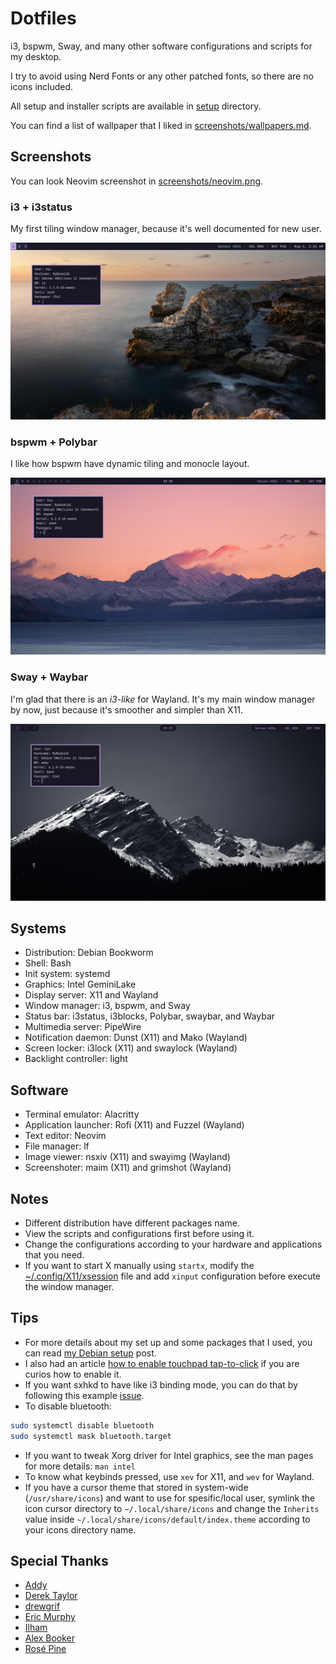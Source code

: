 # Dotfiles

i3, bspwm, Sway, and many other software configurations and scripts for my desktop.

I try to avoid using Nerd Fonts or any other patched fonts, so there are
no icons included.

All setup and installer scripts are available in [setup](setup/) directory.

You can find a list of wallpaper that I liked in
[screenshots/wallpapers.md](screenshots/wallpapers.md).

## Screenshots

You can look Neovim screenshot in
[screenshots/neovim.png](screenshots/neovim.png).

### i3 + i3status

My first tiling window manager, because it's well documented for new user.

![i3 with i3status](screenshots/i3.png)

### bspwm + Polybar

I like how bspwm have dynamic tiling and monocle layout.

![bspwm with Polybar](screenshots/bspwm.png)

### Sway + Waybar

I'm glad that there is an _i3-like_ for Wayland. It's my main window
manager by now, just because it's smoother and simpler than X11.

![Sway with Waybar](screenshots/sway.png)

## Systems

- Distribution: Debian Bookworm
- Shell: Bash
- Init system: systemd
- Graphics: Intel GeminiLake
- Display server: X11 and Wayland
- Window manager: i3, bspwm, and Sway
- Status bar: i3status, i3blocks, Polybar, swaybar, and Waybar
- Multimedia server: PipeWire
- Notification daemon: Dunst (X11) and Mako (Wayland)
- Screen locker: i3lock (X11) and swaylock (Wayland)
- Backlight controller: light

## Software

- Terminal emulator: Alacritty
- Application launcher: Rofi (X11) and Fuzzel (Wayland)
- Text editor: Neovim
- File manager: lf
- Image viewer: nsxiv (X11) and swayimg (Wayland)
- Screenshoter: maim (X11) and grimshot (Wayland)

## Notes

- Different distribution have different packages name.
- View the scripts and configurations first before using it.
- Change the configurations according to your hardware and applications that
  you need.
- If you want to start X manually using `startx`, modify the
  [~/.config/X11/xsession](.config/X11/xsession) file and add `xinput`
  configuration before execute the window manager.

## Tips

- For more details about my set up and some packages that I used, you can read
  [my Debian setup](https://wahyuwiyoko.github.io/blog/linux/my-debian-setup/)
  post.
- I also had an article
  [how to enable touchpad tap-to-click](https://wahyuwiyoko.github.io/blog/linux/enable-touchpad-tap-to-click/)
  if you are curios how to enable it.
- If you want sxhkd to have like i3 binding mode, you can do that by following
  this example [issue](https://github.com/baskerville/sxhkd/issues/58).
- To disable bluetooth:

```bash
sudo systemctl disable bluetooth
sudo systemctl mask bluetooth.target
```

- If you want to tweak Xorg driver for Intel graphics, see the man pages for
  more details: `man intel`
- To know what keybinds pressed, use `xev` for X11, and `wev` for Wayland.
- If you have a cursor theme that stored in system-wide (`/usr/share/icons`)
  and want to use for spesific/local user, symlink the icon cursor directory to
  `~/.local/share/icons` and change the `Inherits` value inside
  `~/.local/share/icons/default/index.theme` according to your icons directory
  name.

## Special Thanks

- [Addy](https://github.com/addy-dclxvi)
- [Derek Taylor](https://gitlab.com/dwt1)
- [drewgrif](https://github.com/drewgrif)
- [Eric Murphy](https://github.com/ericmurphyxyz)
- [Ilham](https://github.com/ilhamisbored)
- [Alex Booker](https://github.com/bookercodes)
- [Rosé Pine](https://rosepinetheme.com/)

